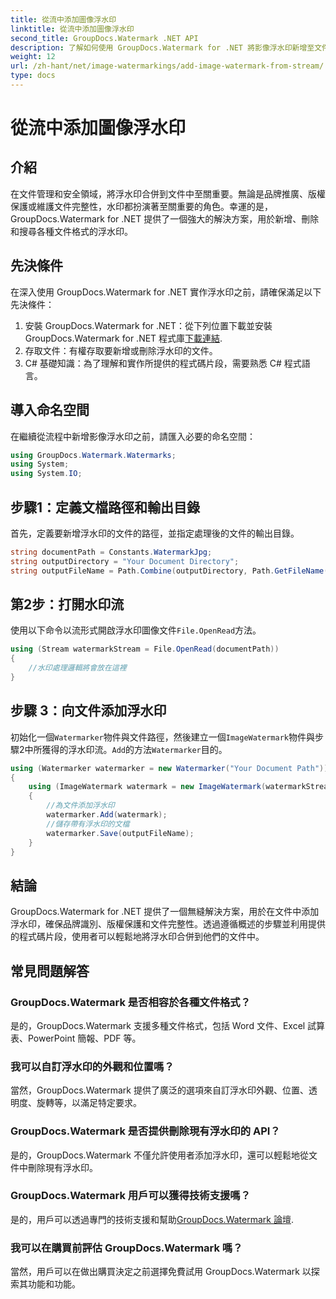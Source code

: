 ```yaml
---
title: 從流中添加圖像浮水印
linktitle: 從流中添加圖像浮水印
second_title: GroupDocs.Watermark .NET API
description: 了解如何使用 GroupDocs.Watermark for .NET 將影像浮水印新增至文件。請遵循我們的無縫水印集成分步指南。
weight: 12
url: /zh-hant/net/image-watermarkings/add-image-watermark-from-stream/
type: docs
---
```

# 從流中添加圖像浮水印

## 介紹
在文件管理和安全領域，將浮水印合併到文件中至關重要。無論是品牌推廣、版權保護或維護文件完整性，水印都扮演著至關重要的角色。幸運的是，GroupDocs.Watermark for .NET 提供了一個強大的解決方案，用於新增、刪除和搜尋各種文件格式的浮水印。
## 先決條件
在深入使用 GroupDocs.Watermark for .NET 實作浮水印之前，請確保滿足以下先決條件：
1. 安裝 GroupDocs.Watermark for .NET：從下列位置下載並安裝 GroupDocs.Watermark for .NET 程式庫[下載連結](https://releases.groupdocs.com/Watermark/net/).
2. 存取文件：有權存取要新增或刪除浮水印的文件。
3. C# 基礎知識：為了理解和實作所提供的程式碼片段，需要熟悉 C# 程式語言。

## 導入命名空間
在繼續從流程中新增影像浮水印之前，請匯入必要的命名空間：
```csharp
using GroupDocs.Watermark.Watermarks;
using System;
using System.IO;
```

## 步驟1：定義文檔路徑和輸出目錄
首先，定義要新增浮水印的文件的路徑，並指定處理後的文件的輸出目錄。
```csharp
string documentPath = Constants.WatermarkJpg;
string outputDirectory = "Your Document Directory";
string outputFileName = Path.Combine(outputDirectory, Path.GetFileName(documentPath));
```
## 第2步：打開水印流
使用以下命令以流形式開啟浮水印圖像文件`File.OpenRead`方法。
```csharp
using (Stream watermarkStream = File.OpenRead(documentPath))
{
    //水印處理邏輯將會放在這裡
}
```
## 步驟 3：向文件添加浮水印
初始化一個`Watermarker`物件與文件路徑，然後建立一個`ImageWatermark`物件與步驟2中所獲得的浮水印流。`Add`的方法`Watermarker`目的。
```csharp
using (Watermarker watermarker = new Watermarker("Your Document Path"))
{
    using (ImageWatermark watermark = new ImageWatermark(watermarkStream))
    {
        //為文件添加浮水印
        watermarker.Add(watermark);
        //儲存帶有浮水印的文檔
        watermarker.Save(outputFileName);
    }
}
```

## 結論
GroupDocs.Watermark for .NET 提供了一個無縫解決方案，用於在文件中添加浮水印，確保品牌識別、版權保護和文件完整性。透過遵循概述的步驟並利用提供的程式碼片段，使用者可以輕鬆地將浮水印合併到他們的文件中。
## 常見問題解答
### GroupDocs.Watermark 是否相容於各種文件格式？
是的，GroupDocs.Watermark 支援多種文件格式，包括 Word 文件、Excel 試算表、PowerPoint 簡報、PDF 等。
### 我可以自訂浮水印的外觀和位置嗎？
當然，GroupDocs.Watermark 提供了廣泛的選項來自訂浮水印外觀、位置、透明度、旋轉等，以滿足特定要求。
### GroupDocs.Watermark 是否提供刪除現有浮水印的 API？
是的，GroupDocs.Watermark 不僅允許使用者添加浮水印，還可以輕鬆地從文件中刪除現有浮水印。
### GroupDocs.Watermark 用戶可以獲得技術支援嗎？
是的，用戶可以透過專門的技術支援和幫助[GroupDocs.Watermark 論壇](https://forum.groupdocs.com/c/watermark/19).
### 我可以在購買前評估 GroupDocs.Watermark 嗎？
當然，用戶可以在做出購買決定之前選擇免費試用 GroupDocs.Watermark 以探索其功能和功能。